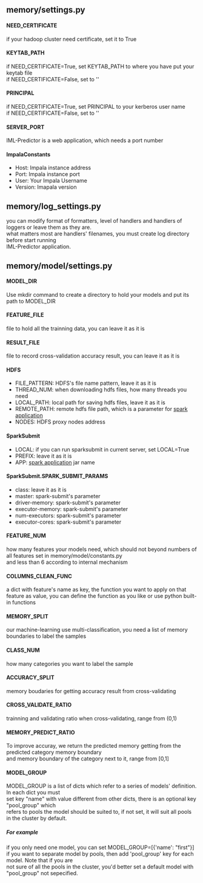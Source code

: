 ## memory/settings.py  

#### NEED_CERTIFICATE
if your hadoop cluster need certificate, set it to True

#### KEYTAB_PATH
if NEED_CERTIFICATE=True, set KEYTAB_PATH to where you have put your keytab file  
if NEED_CERTIFICATE=False, set to ''  

#### PRINCIPAL
if NEED_CERTIFICATE=True, set PRINCIPAL to your kerberos user name  
if NEED_CERTIFICATE=False, set to ''  

#### SERVER_PORT
IML-Predictor is a web application, which needs a port number

#### ImpalaConstants
- Host: Impala instance address
- Port: Impala instance port
- User: Your Impala Username
- Version: Imapala version

## memory/log_settings.py
you can modify format of formatters, level of handlers and handlers of loggers or leave them as they are.  
what matters most are handlers' filenames, you must create log directory before start running  
IML-Predictor application.

## memory/model/settings.py

#### MODEL_DIR
Use mkdir command to create a directory to hold your models and put its path to MODEL_DIR  

#### FEATURE_FILE
file to hold all the trainning data, you can leave it as it is  

#### RESULT_FILE
file to record cross-validation accuracy result, you can leave it as it is 

#### HDFS
- FILE_PATTERN: HDFS's file name pattern, leave it as it is
- THREAD_NUM: when downloading hdfs files, how many threads you need
- LOCAL_PATH: local path for saving hdfs files, leave it as it is
- REMOTE_PATH: remote hdfs file path, which is a parameter for [spark application](./fex)
- NODES: HDFS proxy nodes address

#### SparkSubmit
- LOCAL: if you can run sparksubmit in current server, set LOCAL=True
- PREFIX: leave it as it is
- APP: [spark application](.fex) jar name
 

#### SparkSubmit.SPARK_SUBMIT_PARAMS
- class: leave it as it is
- master: spark-submit's parameter
- driver-memory: spark-submit's parameter
- executor-memory: spark-submit's parameter
- num-executors: spark-submit's parameter
- executor-cores: spark-submit's parameter


#### FEATURE_NUM
how many features your models need, which should not beyond numbers of all features set in memory/model/constants.py  
and less than 6 according to internal mechanism  

#### COLUMNS_CLEAN_FUNC
a dict with feature's name as key, the function you want to apply on that feature as value,
you can define the function as you like or use python built-in functions

#### MEMORY_SPLIT
our machine-learning use multi-classification, you need a list of memory boundaries to label the samples

#### CLASS_NUM
how many categories you want to label the sample

#### ACCURACY_SPLIT
memory boudaries for getting accuracy result from cross-validating

#### CROSS_VALIDATE_RATIO
trainning and validating ratio when cross-validating, range from (0,1)

#### MEMORY_PREDICT_RATIO
To improve accuray, we return the predicted memory getting from the predicted category memory boundary   
and memory boundary of the category next to it, range from [0,1]

#### MODEL_GROUP
MODEL_GROUP is a list of dicts which refer to a series of models' definition. In each dict you must  
set key "name" with value different from other dicts, there is an optional key "pool_group" which  
refers to pools the model should be suited to, if not set, it will suit all pools in the cluster by default.  

##### For example
if you only need one model, you can set MODEL_GROUP=[{'name': "first"}]  
if you want to separate model by pools, then add 'pool_group' key for each model. Note that if you are  
not sure of all the pools in the cluster, you'd better set a default model with "pool_group" not sepecified. 